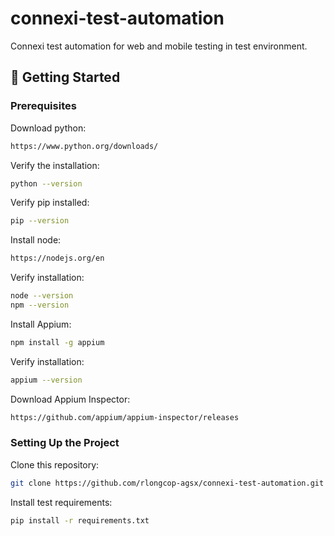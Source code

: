 # connexi-test-automation
Connexi test automation for web and mobile testing in test environment.

## 🚀 Getting Started
### Prerequisites
Download python: 
```bash
https://www.python.org/downloads/
```
Verify the installation:
``` bash
python --version
```
Verify pip installed:
``` bash
pip --version
```
Install node: 
```bash
https://nodejs.org/en
```
Verify installation:
```bash
node --version
npm --version
```
Install Appium:
```bash
npm install -g appium
```
Verify installation:
```bash
appium --version
```
Download Appium Inspector: 
```bash
https://github.com/appium/appium-inspector/releases
```

### Setting Up the Project
Clone this repository:
``` bash
git clone https://github.com/rlongcop-agsx/connexi-test-automation.git
```
Install test requirements:
```bash
pip install -r requirements.txt
```
